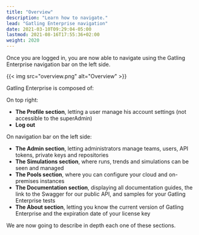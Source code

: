 ```yaml
---
title: "Overview"
description: "Learn how to navigate."
lead: "Gatling Enterprise navigation"
date: 2021-03-10T09:29:04-05:00
lastmod: 2021-08-16T17:55:36+02:00
weight: 2020
---
```


Once you are logged in, you are now able to navigate using the Gatling Enterprise navigation bar on the left side.

{{< img src="overview.png" alt="Overview" >}}

Gatling Enterprise is composed of:

On top right:
- **The Profile section**, letting a user manage his account settings (not accessible to the superAdmin)
- **Log out**

On navigation bar on the left side:
- **The Admin section**, letting administrators manage teams, users, API tokens, private keys and repositories
- **The Simulations section**, where runs, trends and simulations can be seen and managed
- **The Pools section**, where you can configure your cloud and on-premises instances
- **The Documentation section**, displaying all documentation guides, the link to the Swagger for our public API, and samples for your Gatling Enterprise tests
- **The About section**, letting you know the current version of Gatling Enterprise and the expiration date of your license key

We are now going to describe in depth each one of these sections.
